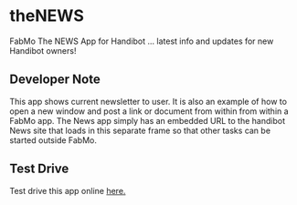 # theNEWS

FabMo The NEWS App for Handibot
... latest info and updates for new Handibot owners!

## Developer Note

This app shows current newsletter to user. It is also an example of how to open a new window and post a link or document from within  from within a FabMo app.  The News app simply has an embedded URL to the handibot News site that loads in this separate frame so that other tasks can be started outside FabMo.

## Test Drive

Test drive this app online [here.](http://docs.handibot.com/news)
